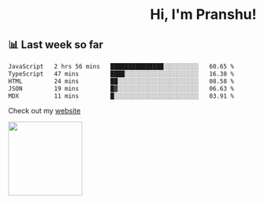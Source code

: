<div align="right" >
   
   <H1>Hi, I'm Pranshu!</H1>

</div>

## 📊 Last week so far
<!--START_SECTION:waka-->

```txt
JavaScript   2 hrs 56 mins   ███████████████░░░░░░░░░░   60.65 %
TypeScript   47 mins         ████░░░░░░░░░░░░░░░░░░░░░   16.38 %
HTML         24 mins         ██░░░░░░░░░░░░░░░░░░░░░░░   08.58 %
JSON         19 mins         █▓░░░░░░░░░░░░░░░░░░░░░░░   06.63 %
MDX          11 mins         █░░░░░░░░░░░░░░░░░░░░░░░░   03.91 %
```

<!--END_SECTION:waka-->

Check out my [website](https://pranshu05.vercel.app)

<img align="left" width="150" src="https://user-images.githubusercontent.com/70943732/209951571-93b7afe5-f523-4683-b725-5d94b287e94e.png">

